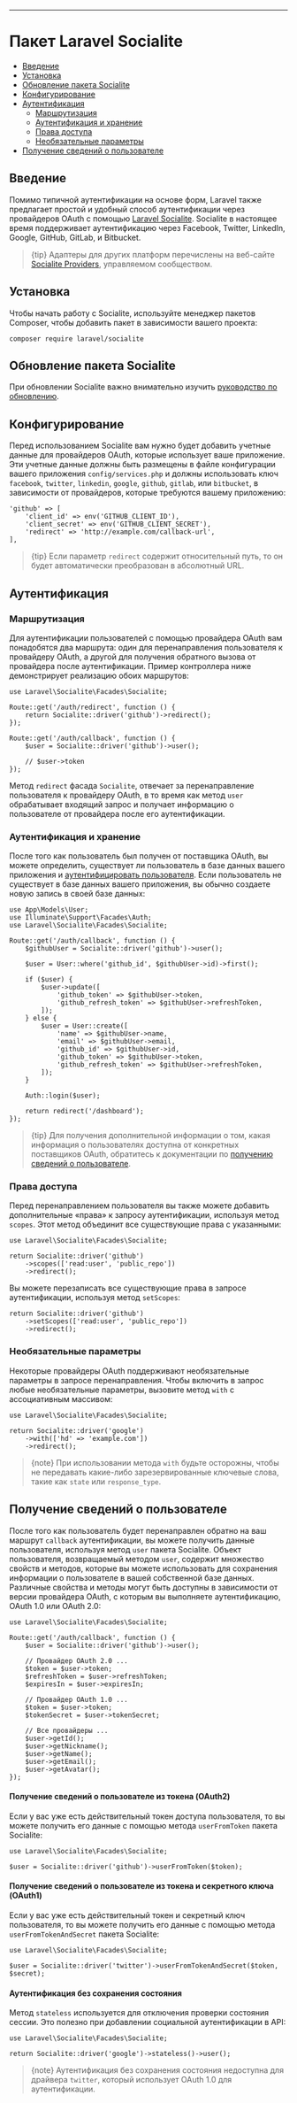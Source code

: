 ---

# Пакет Laravel Socialite

- [Введение](#introduction)
- [Установка](#installation)
- [Обновление пакета Socialite](#upgrading-socialite)
- [Конфигурирование](#configuration)
- [Аутентификация](#authentication)
    - [Маршрутизация](#routing)
    - [Аутентификация и хранение](#authentication-and-storage)
    - [Права доступа](#access-scopes)
    - [Необязательные параметры](#optional-parameters)
- [Получение сведений о пользователе](#retrieving-user-details)

<a name="introduction"></a>
## Введение

Помимо типичной аутентификации на основе форм, Laravel также предлагает простой и удобный способ аутентификации через провайдеров OAuth с помощью [Laravel Socialite](https://github.com/laravel/socialite). Socialite в настоящее время поддерживает аутентификацию через Facebook, Twitter, LinkedIn, Google, GitHub, GitLab, и Bitbucket.

> {tip} Адаптеры для других платформ перечислены на веб-сайте [Socialite Providers](https://socialiteproviders.com/), управляемом сообществом.

<a name="installation"></a>
## Установка

Чтобы начать работу с Socialite, используйте менеджер пакетов Composer, чтобы добавить пакет в зависимости вашего проекта:

    composer require laravel/socialite

<a name="upgrading-socialite"></a>
## Обновление пакета Socialite

При обновлении Socialite важно внимательно изучить [руководство по обновлению](https://github.com/laravel/socialite/blob/master/UPGRADE).

<a name="configuration"></a>
## Конфигурирование

Перед использованием Socialite вам нужно будет добавить учетные данные для провайдеров OAuth, которые использует ваше приложение. Эти учетные данные должны быть размещены в файле конфигурации вашего приложения `config/services.php` и должны использовать ключ `facebook`, `twitter`, `linkedin`, `google`, `github`, `gitlab`, или `bitbucket`, в зависимости от провайдеров, которые требуются вашему приложению:

    'github' => [
        'client_id' => env('GITHUB_CLIENT_ID'),
        'client_secret' => env('GITHUB_CLIENT_SECRET'),
        'redirect' => 'http://example.com/callback-url',
    ],

> {tip} Если параметр `redirect` содержит относительный путь, то он будет автоматически преобразован в абсолютный URL.

<a name="authentication"></a>
## Аутентификация

<a name="routing"></a>
### Маршрутизация

Для аутентификации пользователей с помощью провайдера OAuth вам понадобятся два маршрута: один для перенаправления пользователя к провайдеру OAuth, а другой для получения обратного вызова от провайдера после аутентификации. Пример контроллера ниже демонстрирует реализацию обоих маршрутов:

    use Laravel\Socialite\Facades\Socialite;

    Route::get('/auth/redirect', function () {
        return Socialite::driver('github')->redirect();
    });

    Route::get('/auth/callback', function () {
        $user = Socialite::driver('github')->user();

        // $user->token
    });

Метод `redirect` фасада `Socialite`, отвечает за перенаправление пользователя к провайдеру OAuth, в то время как метод `user` обрабатывает входящий запрос и получает информацию о пользователе от провайдера после его аутентификации.

<a name="authentication-and-storage"></a>
### Аутентификация и хранение

После того как пользователь был получен от поставщика OAuth, вы можете определить, существует ли пользователь в базе данных вашего приложения и [аутентифицировать пользователя](/docs/{{version}}/authentication#authenticate-a-user-instance). Если пользователь не существует в базе данных вашего приложения, вы обычно создаете новую запись в своей базе данных:

    use App\Models\User;
    use Illuminate\Support\Facades\Auth;
    use Laravel\Socialite\Facades\Socialite;

    Route::get('/auth/callback', function () {
        $githubUser = Socialite::driver('github')->user();

        $user = User::where('github_id', $githubUser->id)->first();

        if ($user) {
            $user->update([
                'github_token' => $githubUser->token,
                'github_refresh_token' => $githubUser->refreshToken,
            ]);
        } else {
            $user = User::create([
                'name' => $githubUser->name,
                'email' => $githubUser->email,
                'github_id' => $githubUser->id,
                'github_token' => $githubUser->token,
                'github_refresh_token' => $githubUser->refreshToken,
            ]);
        }

        Auth::login($user);

        return redirect('/dashboard');
    });

> {tip} Для получения дополнительной информации о том, какая информация о пользователях доступна от конкретных поставщиков OAuth, обратитесь к документации по [получению сведений о пользователе](#retrieving-user-details).

<a name="access-scopes"></a>
### Права доступа

Перед перенаправлением пользователя вы также можете добавить дополнительные «права» к запросу аутентификации, используя метод `scopes`. Этот метод объединит все существующие права с указанными:

    use Laravel\Socialite\Facades\Socialite;

    return Socialite::driver('github')
        ->scopes(['read:user', 'public_repo'])
        ->redirect();

Вы можете перезаписать все существующие права в запросе аутентификации, используя метод `setScopes`:

    return Socialite::driver('github')
        ->setScopes(['read:user', 'public_repo'])
        ->redirect();

<a name="optional-parameters"></a>
### Необязательные параметры

Некоторые провайдеры OAuth поддерживают необязательные параметры в запросе перенаправления. Чтобы включить в запрос любые необязательные параметры, вызовите метод `with` с ассоциативным массивом:

    use Laravel\Socialite\Facades\Socialite;

    return Socialite::driver('google')
        ->with(['hd' => 'example.com'])
        ->redirect();

> {note} При использовании метода `with` будьте осторожны, чтобы не передавать какие-либо зарезервированные ключевые слова, такие как `state` или `response_type`.

<a name="retrieving-user-details"></a>
## Получение сведений о пользователе

После того как пользователь будет перенаправлен обратно на ваш маршрут `callback` аутентификации, вы можете получить данные пользователя, используя метод `user` пакета Socialite. Объект пользователя, возвращаемый методом `user`, содержит множество свойств и методов, которые вы можете использовать для сохранения информации о пользователе в вашей собственной базе данных. Различные свойства и методы могут быть доступны в зависимости от версии провайдера OAuth, с которым вы выполняете аутентификацию, OAuth 1.0 или OAuth 2.0:

    use Laravel\Socialite\Facades\Socialite;

    Route::get('/auth/callback', function () {
        $user = Socialite::driver('github')->user();

        // Провайдер OAuth 2.0 ...
        $token = $user->token;
        $refreshToken = $user->refreshToken;
        $expiresIn = $user->expiresIn;

        // Провайдер OAuth 1.0 ...
        $token = $user->token;
        $tokenSecret = $user->tokenSecret;

        // Все провайдеры ...
        $user->getId();
        $user->getNickname();
        $user->getName();
        $user->getEmail();
        $user->getAvatar();
    });

<a name="retrieving-user-details-from-a-token-oauth2"></a>
#### Получение сведений о пользователе из токена (OAuth2)

Если у вас уже есть действительный токен доступа пользователя, то вы можете получить его данные с помощью метода `userFromToken` пакета Socialite:

    use Laravel\Socialite\Facades\Socialite;

    $user = Socialite::driver('github')->userFromToken($token);

<a name="retrieving-user-details-from-a-token-and-secret-oauth1"></a>
#### Получение сведений о пользователе из токена и секретного ключа (OAuth1)

Если у вас уже есть действительный токен и секретный ключ пользователя, то вы можете получить его данные с помощью метода `userFromTokenAndSecret` пакета Socialite:

    use Laravel\Socialite\Facades\Socialite;

    $user = Socialite::driver('twitter')->userFromTokenAndSecret($token, $secret);

<a name="stateless-authentication"></a>
#### Аутентификация без сохранения состояния

Метод `stateless` используется для отключения проверки состояния сессии. Это полезно при добавлении социальной аутентификации в API:

    use Laravel\Socialite\Facades\Socialite;

    return Socialite::driver('google')->stateless()->user();

> {note} Аутентификация без сохранения состояния недоступна для драйвера `twitter`, который использует OAuth 1.0 для аутентификации.
